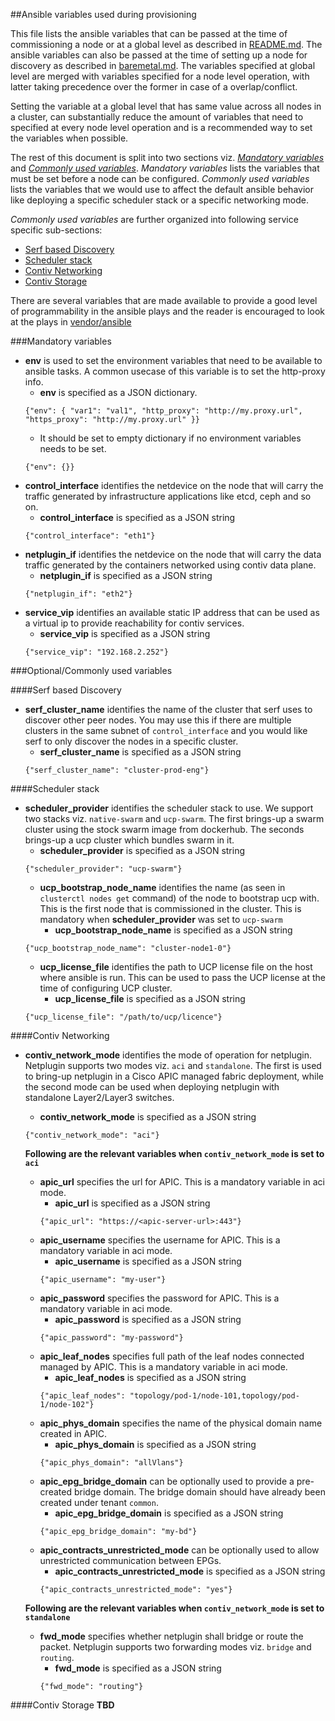 ##Ansible variables used during provisioning

This file lists the ansible variables that can be passed at the time of commissioning a node or at a global level as described in [README.md](./README.md#setget-global-variables). The ansible variables can also be passed at the time of setting up a node for discovery as described in [baremetal.md](./baremetal.md#3-provision-rest-of-the-nodes-for-discovery-from-the-control-host). The variables specified at global level are merged with variables specified for a node level operation, with latter taking precedence over the former in case of a overlap/conflict.

Setting the variable at a global level that has same value across all nodes in a cluster, can substantially reduce the amount of variables that need to specified at every node level operation and is a recommended way to set the variables when possible.

The rest of this document is split into two sections viz. [*Mandatory variables*]() and [*Commonly used variables*](). *Mandatory variables* lists the variables that must be set before a node can be configured. *Commonly used variables* lists the variables that we would use to affect the default ansible behavior like deploying a specific scheduler stack or a specific networking mode.

*Commonly used variables* are further organized into following service specific sub-sections:
- [Serf based Discovery](#serf-based-discovery)
- [Scheduler stack](#scheduler-stack)
- [Contiv Networking](#contiv-networking)
- [Contiv Storage](#contiv-storage)

There are several variables that are made available to provide a good level of programmability in the ansible plays and the reader is encouraged to look at the plays in [vendor/ansible](../vendor/ansible)

###Mandatory variables
- **env** is used to set the environment variables that need to be available to ansible tasks. A common usecase of this variable is to set the http-proxy info.
  - **env** is specified as a JSON dictionary. 
  ```
  {"env": { "var1": "val1", "http_proxy": "http://my.proxy.url", "https_proxy": "http://my.proxy.url" }}
  ```
  - It should be set to empty dictionary if no environment variables needs to be set.
  ```
  {"env": {}}
  ```
- **control_interface** identifies the netdevice on the node that will carry the traffic generated by infrastructure applications like etcd, ceph and so on.
  - **control_interface** is specified as a JSON string
  ```
  {"control_interface": "eth1"}
  ```
- **netplugin_if** identifies the netdevice on the node that will carry the data traffic generated by the containers networked using contiv data plane.
  - **netplugin_if** is specified as a JSON string
  ```
  {"netplugin_if": "eth2"}
  ```
- **service_vip** identifies an available static IP address that can be used as a virtual ip to provide reachability for contiv services.
  - **service_vip** is specified as a JSON string
  ```
  {"service_vip": "192.168.2.252"}
  ```

###Optional/Commonly used variables

####Serf based Discovery
- **serf_cluster_name** identifies the name of the cluster that serf uses to discover other peer nodes. You may use this if there are multiple clusters in the same subnet of `control_interface` and you would like serf to only discover the nodes in a specific cluster.
  - **serf_cluster_name** is specified as a JSON string
  ```
  {"serf_cluster_name": "cluster-prod-eng"}
  ```

####Scheduler stack
- **scheduler_provider** identifies the scheduler stack to use. We support two stacks viz. `native-swarm` and `ucp-swarm`. The first brings-up a swarm cluster using the stock swarm image from dockerhub. The seconds brings-up a ucp cluster which bundles swarm in it.
  - **scheduler_provider** is specified as a JSON string
  ```
  {"scheduler_provider": "ucp-swarm"}
  ```
  - **ucp_bootstrap_node_name** identifies the name (as seen in `clusterctl nodes get` command) of the node to bootstrap ucp with. This is the first node that is commissioned in the cluster. This is mandatory when **scheduler_provider** was set to `ucp-swarm`
    - **ucp_bootstrap_node_name** is specified as a JSON string
  ```
  {"ucp_bootstrap_node_name": "cluster-node1-0"}
  ```
  - **ucp_license_file** identifies the path to UCP license file on the host where ansible is run. This can be used to pass the UCP license at the time of configuring UCP cluster.
    - **ucp_license_file** is specified as a JSON string
  ```
  {"ucp_license_file": "/path/to/ucp/licence"}
  ```

####Contiv Networking
- **contiv_network_mode** identifies the mode of operation for netplugin. Netplugin supports two modes viz. `aci` and `standalone`. The first is used to bring-up netplugin in a Cisco APIC managed fabric deployment, while the second mode can be used when deploying netplugin with standalone Layer2/Layer3 switches.
  - **contiv_network_mode** is specified as a JSON string
  ```
  {"contiv_network_mode": "aci"}
  ```
  
  **Following are the relevant variables when `contiv_network_mode` is set to `aci`**
  - **apic_url** specifies the url for APIC. This is a mandatory variable in aci mode.
    - **apic_url** is specified as a JSON string
    ```
    {"apic_url": "https://<apic-server-url>:443"}
    ```
  - **apic_username** specifies the username for APIC. This is a mandatory variable in aci mode.
    - **apic_username** is specified as a JSON string
    ```
    {"apic_username": "my-user"}
    ```
  - **apic_password** specifies the password for APIC. This is a mandatory variable in aci mode.
    - **apic_password** is specified as a JSON string
    ```
    {"apic_password": "my-password"}
    ```
  - **apic_leaf_nodes** specifies full path of the leaf nodes connected managed by APIC. This is a mandatory variable in aci mode.
    - **apic_leaf_nodes** is specified as a JSON string
    ```
    {"apic_leaf_nodes": "topology/pod-1/node-101,topology/pod-1/node-102"}
    ```
  - **apic_phys_domain** specifies the name of the physical domain name created in APIC.
    - **apic_phys_domain** is specified as a JSON string
    ```
    {"apic_phys_domain": "allVlans"}
    ```
  - **apic_epg_bridge_domain** can be optionally used to provide a pre-created bridge domain. The bridge domain should have  already been created under tenant `common`.
    - **apic_epg_bridge_domain** is specified as a JSON string
    ```
    {"apic_epg_bridge_domain": "my-bd"}
    ```
  - **apic_contracts_unrestricted_mode** can be optionally used to allow unrestricted communication between EPGs. 
    - **apic_contracts_unrestricted_mode** is specified as a JSON string
    ```
    {"apic_contracts_unrestricted_mode": "yes"}
    ```
  
  **Following are the relevant variables when `contiv_network_mode` is set to `standalone`**
  - **fwd_mode** specifies whether netplugin shall bridge or route the packet. Netplugin supports two forwarding modes viz. `bridge` and `routing`.
    - **fwd_mode** is specified as a JSON string
    ```
    {"fwd_mode": "routing"}
    ```

####Contiv Storage
**TBD**
